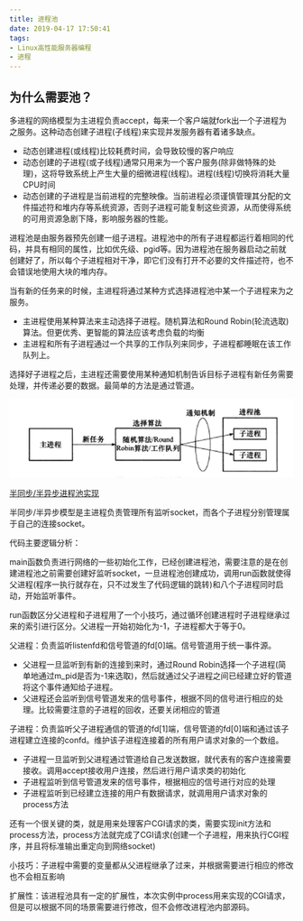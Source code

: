 ```yaml
---
title: 进程池
date: 2019-04-17 17:50:41
tags:
- Linux高性能服务器编程
- 进程
---
```


## 为什么需要池？

多进程的网络模型为主进程负责accept，每来一个客户端就fork出一个子进程为之服务。这种动态创建子进程(子线程)来实现并发服务器有着诸多缺点。

- 动态创建进程(或线程)比较耗费时间，会导致较慢的客户响应
- 动态创建的子进程(或子线程)通常只用来为一个客户服务(除非做特殊的处理)，这将导致系统上产生大量的细微进程(线程)。进程(线程)切换将消耗大量CPU时间
- 动态创建的子进程是当前进程的完整映像。当前进程必须谨慎管理其分配的文件描述符和堆内存等系统资源，否则子进程可能复制这些资源，从而使得系统的可用资源急剧下降，影响服务器的性能。

进程池是由服务器预先创建一组子进程。进程池中的所有子进程都运行着相同的代码，并具有相同的属性，比如优先级、pgid等。因为进程池在服务器启动之前就创建好了，所以每个子进程相对干净，即它们没有打开不必要的文件描述符，也不会错误地使用大块的堆内存。

当有新的任务来的时候，主进程将通过某种方式选择进程池中某一个子进程来为之服务。

- 主进程使用某种算法来主动选择子进程。随机算法和Round Robin(轮流选取)算法。但更优秀、更智能的算法应该考虑负载的均衡
- 主进程和所有子进程通过一个共享的工作队列来同步，子进程都睡眠在该工作队列上。

选择好子进程之后，主进程还需要使用某种通知机制告诉目标子进程有新任务需要处理，并传递必要的数据。最简单的方法是通过管道。

<!--more-->

![](/pic/进程池模型.png)

[半同步/半异步进程池实现](https://github.com/oldbuffalo/High-performance-Linux-Server-Programming/blob/master/15_chapter/CGI_server.cpp)

半同步/半异步模型是主进程负责管理所有监听socket，而各个子进程分别管理属于自己的连接socket。

代码主要逻辑分析：

main函数负责进行网络的一些初始化工作，已经创建进程池，需要注意的是在创建进程池之前需要创建好监听socket，一旦进程池创建成功，调用run函数就使得父进程(程序一执行就存在，只不过发生了代码逻辑的跳转)和八个子进程同时启动，开始监听事件。

run函数区分父进程和子进程用了一个小技巧，通过循环创建进程时子进程继承过来的索引进行区分。父进程一开始初始化为-1，子进程都大于等于0。

父进程：负责监听listenfd和信号管道的fd[0]端。信号管道用于统一事件源。

- 父进程一旦监听到有新的连接到来时，通过Round Robin选择一个子进程(简单地通过m_pid是否为-1来选取)，然后就通过父子进程之间已经建立好的管道将这个事件通知给子进程。
- 父进程还会监听到信号管道发来的信号事件，根据不同的信号进行相应的处理。比较需要注意的子进程的回收，还要关闭相应的管道

子进程：负责监听父子进程通信的管道的fd[1]端，信号管道的fd[0]端和通过该子进程建立连接的confd。维护该子进程连接着的所有用户请求对象的一个数组。

- 子进程一旦监听到父进程通过管道给自己发送数据，就代表有的客户连接需要接收。调用accept接收用户连接，然后进行用户请求类的初始化
- 子进程监听到信号管道发来的信号事件，根据相应的信号进行对应的处理
- 子进程监听到已经建立连接的用户有数据请求，就调用用户请求对象的process方法

还有一个很关键的类，就是用来处理客户CGI请求的类，需要实现init方法和process方法，process方法就完成了CGI请求(创建一个子进程，用来执行CGI程序，并且将标准输出重定向到网络socket)

小技巧：子进程中需要的变量都从父进程继承了过来，并根据需要进行相应的修改也不会相互影响

扩展性：该进程池具有一定的扩展性，本次实例中process用来实现的CGI请求，但是可以根据不同的场景需要进行修改，但不会修改进程池内部源码。